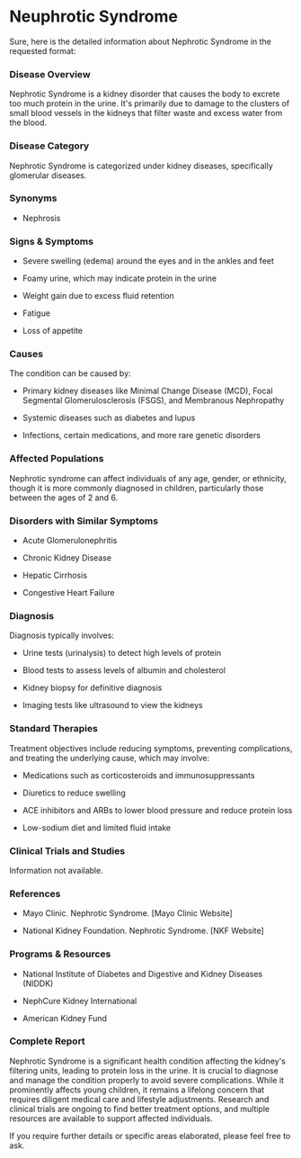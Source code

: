 # Neuphrotic Syndrome
Sure, here is the detailed information about Nephrotic Syndrome in the requested format:

### Disease Overview
Nephrotic Syndrome is a kidney disorder that causes the body to excrete too much protein in the urine. It's primarily due to damage to the clusters of small blood vessels in the kidneys that filter waste and excess water from the blood.

### Disease Category
Nephrotic Syndrome is categorized under kidney diseases, specifically glomerular diseases.

### Synonyms
- Nephrosis

### Signs & Symptoms
- Severe swelling (edema) around the eyes and in the ankles and feet
- Foamy urine, which may indicate protein in the urine
- Weight gain due to excess fluid retention
- Fatigue
- Loss of appetite

### Causes
The condition can be caused by:
- Primary kidney diseases like Minimal Change Disease (MCD), Focal Segmental Glomerulosclerosis (FSGS), and Membranous Nephropathy
- Systemic diseases such as diabetes and lupus
- Infections, certain medications, and more rare genetic disorders

### Affected Populations
Nephrotic syndrome can affect individuals of any age, gender, or ethnicity, though it is more commonly diagnosed in children, particularly those between the ages of 2 and 6.

### Disorders with Similar Symptoms
- Acute Glomerulonephritis
- Chronic Kidney Disease
- Hepatic Cirrhosis
- Congestive Heart Failure

### Diagnosis
Diagnosis typically involves:
- Urine tests (urinalysis) to detect high levels of protein
- Blood tests to assess levels of albumin and cholesterol
- Kidney biopsy for definitive diagnosis
- Imaging tests like ultrasound to view the kidneys

### Standard Therapies
Treatment objectives include reducing symptoms, preventing complications, and treating the underlying cause, which may involve:
- Medications such as corticosteroids and immunosuppressants
- Diuretics to reduce swelling
- ACE inhibitors and ARBs to lower blood pressure and reduce protein loss
- Low-sodium diet and limited fluid intake

### Clinical Trials and Studies
Information not available.

### References
- Mayo Clinic. Nephrotic Syndrome. [Mayo Clinic Website]
- National Kidney Foundation. Nephrotic Syndrome. [NKF Website]

### Programs & Resources
- National Institute of Diabetes and Digestive and Kidney Diseases (NIDDK)
- NephCure Kidney International
- American Kidney Fund

### Complete Report
Nephrotic Syndrome is a significant health condition affecting the kidney's filtering units, leading to protein loss in the urine. It is crucial to diagnose and manage the condition properly to avoid severe complications. While it prominently affects young children, it remains a lifelong concern that requires diligent medical care and lifestyle adjustments. Research and clinical trials are ongoing to find better treatment options, and multiple resources are available to support affected individuals.

If you require further details or specific areas elaborated, please feel free to ask.
